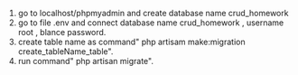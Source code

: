 

1.  go to localhost/phpmyadmin and create database name crud_homework
2. go to file .env and connect database name crud_homework , username root , blance password.
3. create table name as command" php artisam make:migration create_tableName_table".
4. run command" php artisan migrate".
